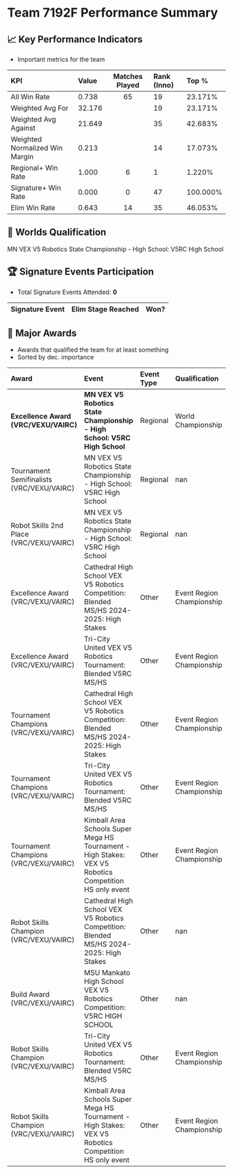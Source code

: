 # Team 7192F Performance Summary

## 📈 Key Performance Indicators
- Important metrics for the team

| KPI | Value | Matches Played | Rank (Inno) | Top % |
|:---|:-----|:--------------:|:----|:-----|
| All Win Rate | 0.738 | 65 | 19 | 23.171% |
| Weighted Avg For | 32.176 |  | 19 | 23.171% |
| Weighted Avg Against | 21.649 |  | 35 | 42.683% |
| Weighted Normalized Win Margin | 0.213 |  | 14 | 17.073% |
| Regional+ Win Rate | 1.000 | 6 | 1 | 1.220% |
| Signature+ Win Rate | 0.000 | 0 | 47 | 100.000% |
| Elim Win Rate | 0.643 | 14 | 35 | 46.053% |


## 🎯 Worlds Qualification
MN VEX V5 Robotics State Championship - High School: V5RC High School

## 🏆 Signature Events Participation
- Total Signature Events Attended: **0**

| Signature Event | Elim Stage Reached | Won? |
|:----------------|:-------------------|:----|


## 🥇 Major Awards
- Awards that qualified the team for at least something
- Sorted by dec. importance

| Award | Event | Event Type | Qualification |
|:------|:------|:-----------|:--------------|
| **Excellence Award (VRC/VEXU/VAIRC)** | **MN VEX V5 Robotics State Championship - High School: V5RC High School** | Regional | World Championship |
| Tournament Semifinalists (VRC/VEXU/VAIRC) | MN VEX V5 Robotics State Championship - High School: V5RC High School | Regional | nan |
| Robot Skills 2nd Place (VRC/VEXU/VAIRC) | MN VEX V5 Robotics State Championship - High School: V5RC High School | Regional | nan |
| Excellence Award (VRC/VEXU/VAIRC) | Cathedral High School VEX V5 Robotics Competition: Blended MS/HS 2024-2025: High Stakes | Other | Event Region Championship |
| Excellence Award (VRC/VEXU/VAIRC) | Tri-City United VEX V5 Robotics Tournament: Blended V5RC MS/HS | Other | Event Region Championship |
| Tournament Champions (VRC/VEXU/VAIRC) | Cathedral High School VEX V5 Robotics Competition: Blended MS/HS 2024-2025: High Stakes | Other | Event Region Championship |
| Tournament Champions (VRC/VEXU/VAIRC) | Tri-City United VEX V5 Robotics Tournament: Blended V5RC MS/HS | Other | Event Region Championship |
| Tournament Champions (VRC/VEXU/VAIRC) | Kimball Area Schools Super Mega HS Tournament - High Stakes: VEX V5 Robotics Competition HS only event | Other | Event Region Championship |
| Robot Skills Champion (VRC/VEXU/VAIRC) | Cathedral High School VEX V5 Robotics Competition: Blended MS/HS 2024-2025: High Stakes | Other | nan |
| Build Award (VRC/VEXU/VAIRC) | MSU Mankato High School VEX V5 Robotics Competition: V5RC HIGH SCHOOL | Other | nan |
| Robot Skills Champion (VRC/VEXU/VAIRC) | Tri-City United VEX V5 Robotics Tournament: Blended V5RC MS/HS | Other | Event Region Championship |
| Robot Skills Champion (VRC/VEXU/VAIRC) | Kimball Area Schools Super Mega HS Tournament - High Stakes: VEX V5 Robotics Competition HS only event | Other | Event Region Championship |


